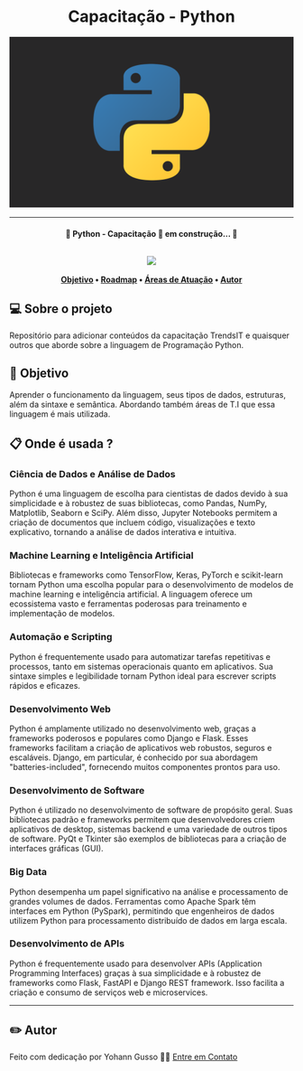 <h1 align="center">Capacitação - Python </h1>
<img alt="Python" title="#Python" src="./assets/readme/python-alt.png" />
<hr>
<h4 align="center"> 
	🚧 Python - Capacitação 🚀 em construção... 🚧
<p align="center">
	<br>
  <img src="https://img.shields.io/static/v1?label=Linguagem&message=Python&color=3776AB&style=for-the-badge&logo=python"

</h4>

<p align="center">
 <a href="#-objetivo">Objetivo</a> •
 <a href="https://roadmap.sh/python">Roadmap</a> •
 <a href="#-onde-é-usada-">Áreas de Atuação</a> • 
 <a href="#✏️-autor">Autor</a> 
</p>

## 💻 Sobre o projeto
Repositório para adicionar conteúdos da capacitação TrendsIT e quaisquer outros que aborde sobre a linguagem de Programação Python.

## 📔 Objetivo
Aprender o funcionamento da linguagem, seus tipos de dados, estruturas, além da sintaxe e semântica. Abordando também áreas de T.I que essa linguagem é mais utilizada.

## 📋 Onde é usada ?

### Ciência de Dados e Análise de Dados
Python é uma linguagem de escolha para cientistas de dados devido à sua simplicidade e à robustez de suas bibliotecas, como Pandas, NumPy, Matplotlib, Seaborn e SciPy. Além disso, Jupyter Notebooks permitem a criação de documentos que incluem código, visualizações e texto explicativo, tornando a análise de dados interativa e intuitiva.

### Machine Learning e Inteligência Artificial
Bibliotecas e frameworks como TensorFlow, Keras, PyTorch e scikit-learn tornam Python uma escolha popular para o desenvolvimento de modelos de machine learning e inteligência artificial. A linguagem oferece um ecossistema vasto e ferramentas poderosas para treinamento e implementação de modelos.

### Automação e Scripting
Python é frequentemente usado para automatizar tarefas repetitivas e processos, tanto em sistemas operacionais quanto em aplicativos. Sua sintaxe simples e legibilidade tornam Python ideal para escrever scripts rápidos e eficazes.

### Desenvolvimento Web
Python é amplamente utilizado no desenvolvimento web, graças a frameworks poderosos e populares como Django e Flask. Esses frameworks facilitam a criação de aplicativos web robustos, seguros e escaláveis. Django, em particular, é conhecido por sua abordagem "batteries-included", fornecendo muitos componentes prontos para uso.

### Desenvolvimento de Software
Python é utilizado no desenvolvimento de software de propósito geral. Suas bibliotecas padrão e frameworks permitem que desenvolvedores criem aplicativos de desktop, sistemas backend e uma variedade de outros tipos de software. PyQt e Tkinter são exemplos de bibliotecas para a criação de interfaces gráficas (GUI).

### Big Data
Python desempenha um papel significativo na análise e processamento de grandes volumes de dados. Ferramentas como Apache Spark têm interfaces em Python (PySpark), permitindo que engenheiros de dados utilizem Python para processamento distribuído de dados em larga escala.

### Desenvolvimento de APIs
Python é frequentemente usado para desenvolver APIs (Application Programming Interfaces) graças à sua simplicidade e à robustez de frameworks como Flask, FastAPI e Django REST framework. Isso facilita a criação e consumo de serviços web e microservices.

<hr>

## ✏️ Autor
Feito com dedicação por Yohann Gusso 👋🏽 [Entre em Contato](https://www.linkedin.com/in/yohanngusso/)


